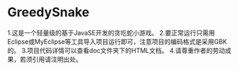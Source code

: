# GreedySnake
1.这是一个轻量级的基于JavaSE开发的贪吃蛇小游戏。
2.要正常运行只需用Eclipse或MyEclipse等工具导入项目运行即可，注意项目的编码格式是采用GBK的。
3.项目代码详情可以查看doc文件夹下的HTML文档。
4.请尊重作者的劳动成果，若须引用请注明出处。